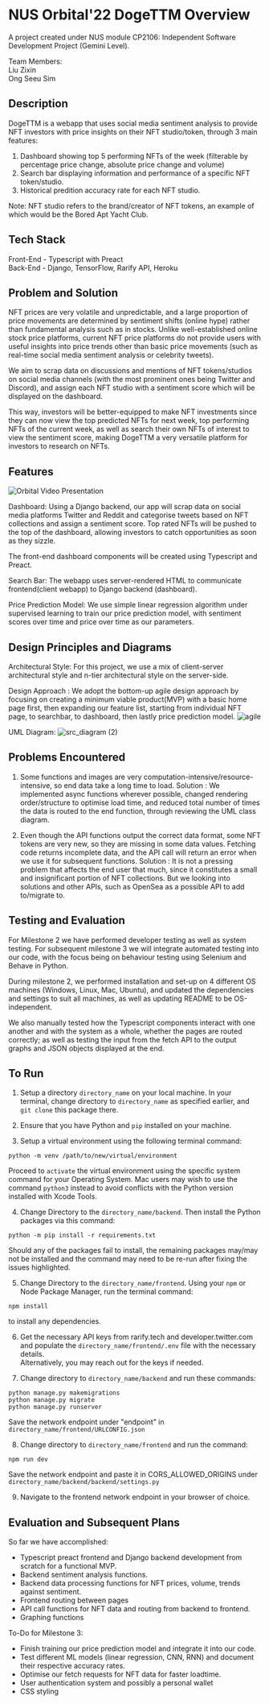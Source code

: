 # NUS Orbital'22 DogeTTM Overview

A project created under NUS module CP2106: Independent Software Development Project (Gemini Level).

Team Members: <br />
Liu Zixin <br />
Ong Seeu Sim

## Description

DogeTTM is a webapp that uses social media sentiment analysis to provide NFT investors with price insights on their NFT studio/token, through 3 main features:
1. Dashboard showing top 5 performing NFTs of the week (filterable by percentage price change, absolute price change and volume)
2. Search bar displaying information and performance of a specific NFT token/studio.
3. Historical predition accuracy rate for each NFT studio.

Note: NFT studio refers to the brand/creator of NFT tokens, an example of which would be the Bored Apt Yacht Club.

## Tech Stack
Front-End - Typescript with Preact <br />
Back-End - Django, TensorFlow, Rarify API, Heroku

## Problem and Solution
NFT prices are very volatile and unpredictable, and a large proportion of price movements are determined by sentiment shifts (online hype) rather than fundamental analysis such as in stocks. Unlike well-established online stock price platforms, current NFT price platforms do not provide users with useful insights into price trends other than basic price movements  (such as real-time social media sentiment analysis or celebrity tweets).

We aim to scrap data on discussions and mentions of NFT tokens/studios on social media channels (with the most prominent ones being Twitter and Discord), and assign each NFT studio with a sentiment score which will be displayed on the dashboard.

This way, investors will be better-equipped to make NFT investments since they can now view the top predicted NFTs for next week, top performing NFTs of the current week, as well as search their own NFTs of interest to view the sentiment score, making DogeTTM a very versatile platform for investors to research on NFTs.


## Features
![Orbital Video Presentation](https://user-images.githubusercontent.com/105634117/175895718-18ef378f-db6f-4ea1-97ad-bce9eee2f531.jpg)

Dashboard:
Using a Django backend, our app will scrap data on social media platforms Twitter and Reddit and categorise tweets based on NFT collections and assign a sentiment score. Top rated NFTs will be pushed to the top of the dashboard, allowing investors to catch opportunities as soon as they sizzle.

The front-end dashboard components will be created using Typescript and Preact.

Search Bar:
The webapp uses server-rendered HTML to communicate frontend(client webapp) to Django backend (dashboard).

Price Prediction Model:
We use simple linear regression algorithm under supervised learning to train our price prediction model, with sentiment scores over time and price over time as our parameters.

## Design Principles and Diagrams

Architectural Style: For this project, we use a mix of client-server architectural style and n-tier architectural style on the server-side.

Design Approach : We adopt the bottom-up agile design approach by focusing on creating a minimum viable product(MVP) with a basic home page first, then expanding our feature list, starting from individual NFT page, to searchbar, to dashboard, then lastly price prediction model.
![agile](https://user-images.githubusercontent.com/25603844/175925496-a9435b13-1cf4-4079-bead-4470f53e1530.png)

UML Diagram: 
![src_diagram (2)](https://user-images.githubusercontent.com/25603844/175934696-46c957dd-5184-47b2-a60c-4465ba92494e.png)

## Problems Encountered 
 
1. Some functions and images are very computation-intensive/resource-intensive, so end data take a long time to load.
Solution : We implemented async functions wherever possible, changed rendering order/structure to optimise load time, and reduced total number of times the data is routed to the end function, through reviewing the UML class diagram.

2. Even though the API functions output the correct data format, some NFT tokens are very new, so they are missing in some data values. Fetching code returns incomplete data, and the API call will return an error when we use it for subsequent functions.
Solution : It is not a pressing problem that affects the end user that much, since it constitutes a small and insignificant portion of NFT collections. But we looking into solutions and other APIs, such as OpenSea as a possible API to add to/migrate to.

## Testing and Evaluation 
For Milestone 2 we have performed developer testing as well as system testing. For subsequent milestone 3 we will integrate automated testing into our code, with the focus being on behaviour testing using Selenium and Behave in Python.

During milestone 2, we performed installation and set-up on 4 different OS machines (Windows, Linux, Mac, Ubuntu), and updated the dependencies and settings to suit all machines, as well as updating README to be OS-independent.

We also manually tested how the Typescript components interact with one another and with the system as a whole, whether the pages are routed correctly; as well as testing the input from the fetch API to the output graphs and JSON objects displayed at the end.

## To Run
1) Setup a directory `directory_name` on your local machine. In your terminal, change directory to `directory_name` as specified earlier, and `git clone` this package there.

2) Ensure that you have Python and `pip` installed on your machine.

3) Setup a virtual environment using the following terminal command:
```
python -m venv /path/to/new/virtual/environment
```
Proceed to `activate` the virtual environment using the specific system command for your Operating System. Mac users may wish to use the command `python3` instead to avoid conflicts with the Python version installed with Xcode Tools.

4) Change Directory to the `directory_name/backend`. Then install the Python packages via this command:
```
python -m pip install -r requirements.txt
```
Should any of the packages fail to install, the remaining packages may/may not be installed and the command may need to be re-run after fixing the issues highlighted.

5) Change Directory to the `directory_name/frontend`. Using your `npm` or Node Package Manager, run the terminal command:
```
npm install
```
to install any dependencies.

6) Get the necessary API keys from <a>rarify.tech</a> and <a>developer.twitter.com</a> and populate the `directory_name/frontend/.env` file with the necessary details. </br>
Alternatively, you may reach out for the keys if needed.

7) Change directory to `directory_name/backend` and run these commands:
```
python manage.py makemigrations
python manage.py migrate
python manage.py runserver
```
Save the network endpoint under "endpoint" in `directory_name/frontend/URLCONFIG.json`

8) Change directory to `directory_name/frontend` and run the command:
```
npm run dev
```
Save the network endpoint and paste it in CORS_ALLOWED_ORIGINS under `directory_name/backend/backend/settings.py`

9) Navigate to the frontend network endpoint in your browser of choice.

## Evaluation and Subsequent Plans
So far we have accomplished: 
- Typescript preact frontend and Django backend development from scratch for a functional MVP.
- Backend sentiment analysis functions.
- Backend data processing functions for NFT prices, volume, trends against sentiment. 
- Frontend routing between pages
- API call functions for NFT data and routing from backend to frontend.
- Graphing functions

To-Do for Milestone 3:
- Finish training our price prediction model and integrate it into our code.
- Test different ML models (linear regression, CNN, RNN) and document their respective accuracy rates.
- Optimise our fetch requests for NFT data for faster loadtime.
- User authentication system and possibly a personal wallet 
- CSS styling

